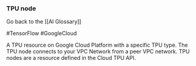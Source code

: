 ### TPU node

Go back to the [[AI Glossary]]

#TensorFlow
#GoogleCloud

A TPU resource on Google Cloud Platform with a specific TPU type. The TPU node connects to your VPC Network from a peer VPC network. TPU nodes are a resource defined in the Cloud TPU API.

